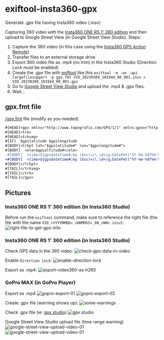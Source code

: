# exiftool-insta360-gpx

Generate .gpx file having Insta360 video (.insv)

Capturing 360 video with the [Insta360 ONE RS 1' 360 edition](https://www.insta360.com/product/insta360-oners/1inch-360) and then upload to Google Street View (in Google Street View Studio). Steps:

1) Capture the 360 video (in this case using the [Insta360 GPS Action Remote](https://store.insta360.com/product/gps-action-remote?c=2156))
2) Transfer files to an external storage drive
3) Export 360 video file as .mp4 (no trim) in the Insta360 Studio (Direction Lock must be enabled)
4) Create the .gpx file with [exiftool](https://exiftool.org) like this `exiftool -m -ee -api largefilesupport -p gpx.fmt VID_20230309_101944_00_001.insv > VID_20230309_101944_00_001.gpx`
5) Go to [Google Street View Studio](https://streetviewstudio.maps.google.com/) and upload the .mp4 & .gpx files.
6) Wait...

## gpx.fmt file

[/gpx.fmt](/gpx.fmt) file (modify as you needed)

```diff
#[HEAD]<gpx xmlns="http://www.topografix.com/GPX/1/1" xmlns:gpxx="http://www.garmin.com/xmlschemas/GpxExtensions/v3" xmlns:gpxtpx="http://www.garmin.com/xmlschemas/TrackPointExtension/v1" creator="Oregon 400t" version="1.1" xmlns:xsi="http://www.w3.org/2001/XMLSchema-instance" xsi:schemaLocation="http://www.topografix.com/GPX/1/1 http://www.topografix.com/GPX/1/1/gpx.xsd http://www.garmin.com/xmlschemas/GpxExtensions/v3 http://www.garmin.com/xmlschemas/GpxExtensionsv3.xsd http://www.garmin.com/xmlschemas/TrackPointExtension/v1 http://www.garmin.com/xmlschemas/TrackPointExtensionv1.xsd">
#[HEAD]<trk>
#[HEAD]<trkseg>
#[IF]  $gpslatitude $gpslongitude
#[BODY]<trkpt lat="$gpslatitude#" lon="$gpslongitude#">
#[BODY]  <ele>$gpsaltitude#</ele>
-#[BODY]  <time>${gpsdatetime#;my ($ss)=/\.\d+/g;DateFmt("%Y-%m-%dT%H:%M:%SZ");s/Z/${ss}Z/ if $ss}</time>
+#[BODY]  <time>${gpsdatetime#;my ($ss)=/\.\d+/g;DateFmt("%Y-%m-%dT%H:%M:%S+04");s/Z/${ss}Z/ if $ss}</time>
#[BODY]</trkpt>
#[TAIL]</trkseg>
#[TAIL]</trk>
#[TAIL]</gpx>
```


## Pictures

### Insta360 ONE RS 1' 360 edition (in Insta360 Studio)
Before run the `exiftool` command, make sure to reference the right file (the file with the name `VID_<YYYYMMDD>_<HHMMSS>_00_<NN>.insv`):
![right-file-to-get-gps-info](images/right-file-to-get-gps-info.png)
### Insta360 ONE RS 1' 360 edition (in Insta360 Studio)

Check GPS data in the 360 video:
![check-gps-data-in-video](images/check-gps-data-in-video.png)

Enable `Direction Lock`:
![enable-direction-lock](images/enable-direction-lock.png)

Export as .mp4:
![export-video360-as-h265](images/export-video360-as-h265.png)

### GoPro MAX (in GoPro Player)

Export as .mp4
![gopro-export-01](images/gopro-export-01.png)
![gopro-export-02](images/gopro-export-02.png)

Create .gpx file (warning shows up):
![some-warnings](images/some-warnings.png)

Check .gpx file (ie: [gpx.studio](https://gpx.studio))
![gpx.studio](images/gpx.studio.png)

Google Street View Studio upload file (time range warning)
![google-street-view-upload-video-01](images/google-street-view-upload-video-01.png)
![google-street-view-upload-video-01](images/google-street-view-upload-video-02.png)









